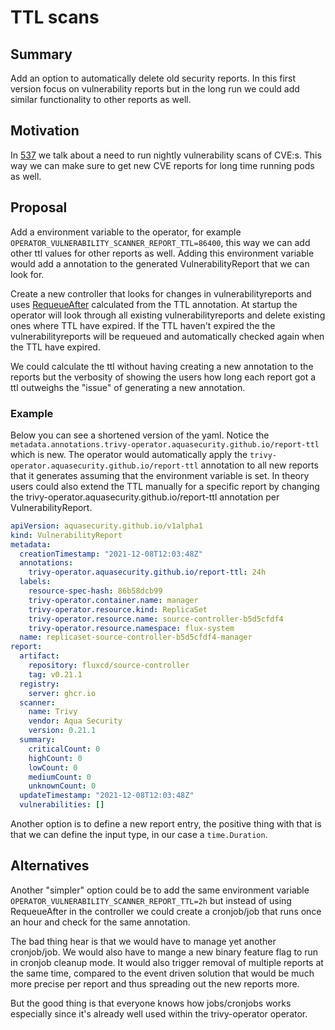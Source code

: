 # TTL scans

## Summary

Add an option to automatically delete old security reports. In this first version focus on vulnerability reports but in the long run we could add similar functionality to other reports as well.

## Motivation

In [537](https://github.com/aquasecurity/trivy-operator/issues/537) we talk about a need to run nightly vulnerability scans of CVE:s.
This way we can make sure to get new CVE reports for long time running pods as well.

## Proposal

Add a environment variable to the operator, for example `OPERATOR_VULNERABILITY_SCANNER_REPORT_TTL=86400`, this way we can add other ttl values for other reports as well.
Adding this environment variable would add a annotation to the generated VulnerabilityReport that we can look for.

Create a new controller that looks for changes in vulnerabilityreports and uses [RequeueAfter](https://pkg.go.dev/sigs.k8s.io/controller-runtime/pkg/reconcile#Result) calculated from the TTL annotation.
At startup the operator will look through all existing vulnerabilityreports and delete existing ones where TTL have expired.
If the TTL haven't expired the the vulnerabilityreports will be requeued and automatically checked again when the TTL have expired.

We could calculate the ttl without having creating a new annotation to the reports but the verbosity of showing the users how long each report
got a ttl outweighs the "issue" of generating a new annotation.

### Example

Below you can see a shortened version of the yaml. Notice the `metadata.annotations.trivy-operator.aquasecurity.github.io/report-ttl` which is new.
The operator would automatically apply the `trivy-operator.aquasecurity.github.io/report-ttl` annotation to all new reports that it generates assuming that the environment variable is set.
In theory users could also extend the TTL manually for a specific report by changing the trivy-operator.aquasecurity.github.io/report-ttl annotation per VulnerabilityReport.

```vulnerabilityReport.yaml
apiVersion: aquasecurity.github.io/v1alpha1
kind: VulnerabilityReport
metadata:
  creationTimestamp: "2021-12-08T12:03:48Z"
  annotations:
    trivy-operator.aquasecurity.github.io/report-ttl: 24h
  labels:
    resource-spec-hash: 86b58dcb99
    trivy-operator.container.name: manager
    trivy-operator.resource.kind: ReplicaSet
    trivy-operator.resource.name: source-controller-b5d5cfdf4
    trivy-operator.resource.namespace: flux-system
  name: replicaset-source-controller-b5d5cfdf4-manager
report:
  artifact:
    repository: fluxcd/source-controller
    tag: v0.21.1
  registry:
    server: ghcr.io
  scanner:
    name: Trivy
    vendor: Aqua Security
    version: 0.21.1
  summary:
    criticalCount: 0
    highCount: 0
    lowCount: 0
    mediumCount: 0
    unknownCount: 0
  updateTimestamp: "2021-12-08T12:03:48Z"
  vulnerabilities: []
```

Another option is to define a new report entry, the positive thing with that is that we can define the input type, in our case a `time.Duration`.

## Alternatives

Another "simpler" option could be to add the same environment variable `OPERATOR_VULNERABILITY_SCANNER_REPORT_TTL=2h` but instead of using RequeueAfter in the controller we could create a cronjob/job that runs once an hour and check for the same annotation.

The bad thing hear is that we would have to manage yet another cronjob/job. We would also have to mange a new binary feature flag to run in cronjob cleanup mode.
It would also trigger removal of multiple reports at the same time, compared to the event driven solution that would be much more precise per report
and thus spreading out the new reports more.

But the good thing is that everyone knows how jobs/cronjobs works especially since it's already well used within the trivy-operator operator.
